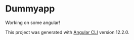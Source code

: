 # Dummyapp

Working on some angular!

This project was generated with [Angular CLI](https://github.com/angular/angular-cli) version 12.2.0.
